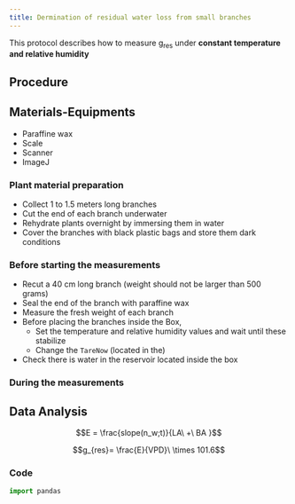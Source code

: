 ```yaml
---
title: Dermination of residual water loss from small branches 
---
```


This protocol describes how to measure g<sub>res</sub> under __constant temperature and relative humidity__ 

## Procedure

## Materials-Equipments

+ Paraffine wax
+ Scale
+ Scanner
+ ImageJ

### Plant material preparation 

+ Collect 1 to 1.5 meters long branches  
+ Cut the end of each branch underwater
+ Rehydrate plants overnight by immersing them in water
+ Cover the branches with black plastic bags and store them dark conditions

### Before starting the measurements

+ Recut a 40 cm long branch (weight should not be larger than 500 grams)
+ Seal the end of the branch with paraffine wax 
+ Measure the fresh weight of each branch
+ Before placing the branches inside the Box, 
	+ Set the temperature and relative humidity values and wait until these stabilize
	+  Change the `TareNow` (located in the)
+ Check there is water in the reservoir located inside the box
### During the measurements 




## Data Analysis

$$E = \frac{slope(n_w;t)}{LA\ +\ BA }$$


$$g_{res}= \frac{E}{VPD}\ \times 101.6$$
### Code
```python
import pandas
```


